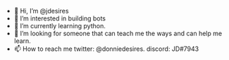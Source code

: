 - 👋 Hi, I’m @jdesires
- 👀 I’m interested in building bots
- 🌱 I’m currently learning python.
- 💞️ I’m looking for someone that can teach me the ways and can help me learn.
- 📫 How to reach me twitter: @donniedesires. discord: JD#7943

<!---
jdesires/jdesires is a ✨ special ✨ repository because its `README.md` (this file) appears on your GitHub profile.
You can click the Preview link to take a look at your changes.
--->
